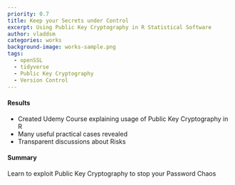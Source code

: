 ```yaml
---
priority: 0.7
title: Keep your Secrets under Control
excerpt: Using Public Key Cryptography in R Statistical Software
author: vladdsm
categories: works
background-image: works-sample.png
tags:
  - openSSL
  - tidyverse
  - Public Key Cryptography
  - Version Control
---
```


#### Results

- Created Udemy Course explaining usage of Public Key Cryptography in R
- Many useful practical cases revealed
- Transparent discussions about Risks

#### Summary

Learn to exploit Public Key Cryptography to stop your Password Chaos
